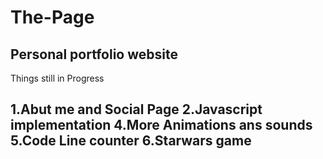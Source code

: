 # The-Page
 Personal portfolio website
 -------------------------------
 Things still in Progress
 
 1.Abut me and Social Page
 2.Javascript implementation
 4.More Animations ans sounds
 5.Code Line counter
 6.Starwars game
 --------------------------------
